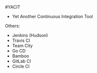 #YACIT

* Yet Another Continuous Integration Tool  

Others:       
* Jenkins (Hudson)  
* Travis CI         
* Team City         
* Go CD             
* Bamboo            
* GitLab CI         
* Circle CI 

